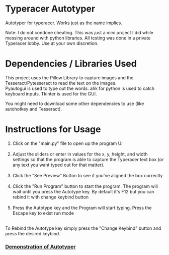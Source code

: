 # Typeracer Autotyper
Autotyper for typeracer. Works just as the name implies.

Note: I do not condone cheating. This was just a mini project I did while messing around with python libraries. All testing was done in a private Typeracer lobby.
Use at your own discretion.

# Dependencies / Libraries Used
This project uses the Pillow Library to capture images and the Tesseract/Pytesseract to read the text on the images.\
Pyautogui is used to type out the words. ahk for python is used to catch keyboard inputs. Tkinter is used for the GUI.

You might need to download some other dependencies to use (like autohotkey and Tesseract).


# Instructions for Usage

<ol>
  <li> Click on the "main.py" file to open up the program UI </br> <br/> </li>
  
<li> Adjust the sliders or enter in values for the x, y, height, and width settings so that the program is able to capture
  the Typeracer text box (or any text you want typed out for that matter).</br> <br/> </li> 
  
 <li> Click the "See Preview" Button to see if you've aligned the box correctly </br> <br/></li>   

 <li> Click the "Run Program" button to start the program. The program will wait until you press the Autotype key. 
  By default it's F12 but you can rebind it with change keybind button </br> <br/></li> 
  
 <li> Press the Autotype key and the Program will start typing. Press the Escape key to exist run mode </br> <br/></li> 
 </ol>


To Rebind the Autotype key simply press the "Change Keybind" button and press the desired keybind.

### [Demonstration of Autotyper](https://www.youtube.com/watch?v=4qUObfZtN9Y&feature=youtu.be)
